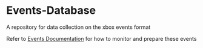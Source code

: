 # Events-Database
A repository for data collection on the xbox events format

Refer to [Events Documentation](https://github.com/Fumo-Unlockers/Xbox-Achievement-Unlocker/Doc/Events.md) for how to monitor and prepare these events